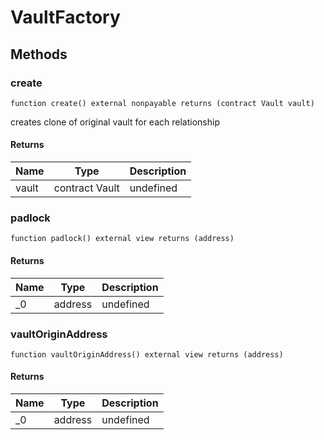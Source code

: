 # VaultFactory









## Methods

### create

```solidity
function create() external nonpayable returns (contract Vault vault)
```

creates clone of original vault for each relationship




#### Returns

| Name | Type | Description |
|---|---|---|
| vault | contract Vault | undefined |

### padlock

```solidity
function padlock() external view returns (address)
```






#### Returns

| Name | Type | Description |
|---|---|---|
| _0 | address | undefined |

### vaultOriginAddress

```solidity
function vaultOriginAddress() external view returns (address)
```






#### Returns

| Name | Type | Description |
|---|---|---|
| _0 | address | undefined |




